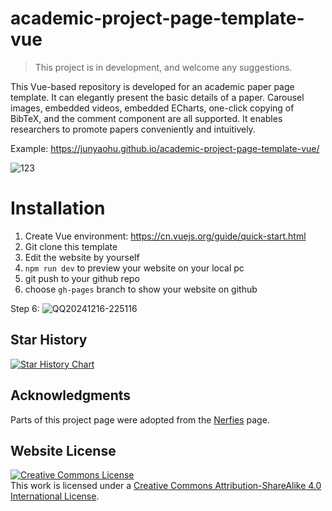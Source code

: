 # academic-project-page-template-vue

> This project is in development, and welcome any suggestions.

This Vue-based repository is developed for an academic paper page template. It can elegantly present the basic details of a paper. Carousel images, embedded videos, embedded ECharts, one-click copying of BibTeX, and the comment component are all supported. It enables researchers to promote papers conveniently and intuitively. 

Example: https://junyaohu.github.io/academic-project-page-template-vue/

![123](https://github.com/user-attachments/assets/0432d357-7bed-4c48-b846-80e4cfa56f12)

# Installation

1. Create Vue environment: https://cn.vuejs.org/guide/quick-start.html
2. Git clone this template
3. Edit the website by yourself
4. `npm run dev` to preview your website on your local pc
5. git push to your github repo
6. choose `gh-pages` branch to show your website on github

Step 6: 
![QQ20241216-225116](https://github.com/user-attachments/assets/c0d7198f-6254-48e7-bc23-924ce065eb53)


## Star History

[![Star History Chart](https://api.star-history.com/svg?repos=JunyaoHu/academic-project-page-template-vue&type=Date)](https://star-history.com/#JunyaoHu/academic-project-page-template-vue&Date)

## Acknowledgments
Parts of this project page were adopted from the [Nerfies](https://nerfies.github.io/) page.

## Website License
<a rel="license" href="http://creativecommons.org/licenses/by-sa/4.0/"><img alt="Creative Commons License" style="border-width:0" src="https://i.creativecommons.org/l/by-sa/4.0/88x31.png" /></a><br />This work is licensed under a <a rel="license" href="http://creativecommons.org/licenses/by-sa/4.0/">Creative Commons Attribution-ShareAlike 4.0 International License</a>.
